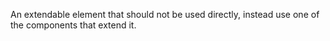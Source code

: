 An extendable element that should not be used directly, instead use one of the components that extend it.